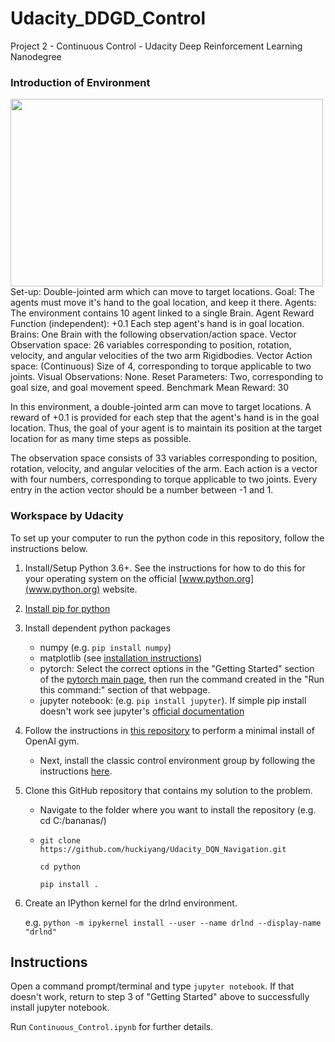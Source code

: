# Udacity_DDGD_Control
Project 2 - Continuous Control  - Udacity Deep Reinforcement Learning Nanodegree

### Introduction of Environment 
<img src="https://github.com/huckiyang/Udacity_DDGD_Control/blob/master/image/train_1.gif" width="500" height="300">
Set-up: Double-jointed arm which can move to target locations.
Goal: The agents must move it's hand to the goal location, and keep it there.
Agents: The environment contains 10 agent linked to a single Brain.
Agent Reward Function (independent):
+0.1 Each step agent's hand is in goal location.
Brains: One Brain with the following observation/action space.
Vector Observation space: 26 variables corresponding to position, rotation, velocity, and angular velocities of the two arm Rigidbodies.
Vector Action space: (Continuous) Size of 4, corresponding to torque applicable to two joints.
Visual Observations: None.
Reset Parameters: Two, corresponding to goal size, and goal movement speed.
Benchmark Mean Reward: 30

In this environment, a double-jointed arm can move to target locations. A reward of +0.1 is provided for each step that the agent's hand is in the goal location. Thus, the goal of your agent is to maintain its position at the target location for as many time steps as possible.

The observation space consists of 33 variables corresponding to position, rotation, velocity, and angular velocities of the arm. Each action is a vector with four numbers, corresponding to torque applicable to two joints. Every entry in the action vector should be a number between -1 and 1.


### Workspace by Udacity 
To set up your computer to run the python code in this repository, follow the instructions below.

1. Install/Setup Python 3.6+.   See the instructions for how to do this for your operating system on the official [www.python.org](www.python.org) website.

2. [Install pip for python](https://pip.pypa.io/en/stable/installing/)

3. Install dependent python packages
    - numpy (e.g. `pip install numpy`)
    - matplotlib (see [installation instructions](https://matplotlib.org/faq/installing_faq.html))
    - pytorch: Select the correct options in the "Getting Started" section of the [pytorch main page](https://pytorch.org/), then run the command created in the "Run this command:" section of that webpage.
    - jupyter notebook: (e.g. `pip install jupyter`).  If simple pip install doesn't work see jupyter's [official documentation](http://jupyter.org/install)
    
4. Follow the instructions in [this repository](https://github.com/openai/gym) to perform a minimal install of OpenAI gym.

    - Next, install the classic control environment group by following the instructions [here](https://github.com/openai/gym#classic-control).

5. Clone this GitHub repository that contains my solution to the problem.  
    - Navigate to the folder where you want to install the repository (e.g. cd C:/bananas/)

    - `git clone https://github.com/huckiyang/Udacity_DQN_Navigation.git`

        `cd python`

        `pip install .`

6. Create an IPython kernel for the drlnd environment.

    e.g. `python -m ipykernel install --user --name drlnd --display-name "drlnd"`

## Instructions
Open a command prompt/terminal and type `jupyter notebook`.  If that doesn't work, return to step 3 of "Getting Started" above to successfully install jupyter notebook.

Run `Continuous_Control.ipynb` for further details.
